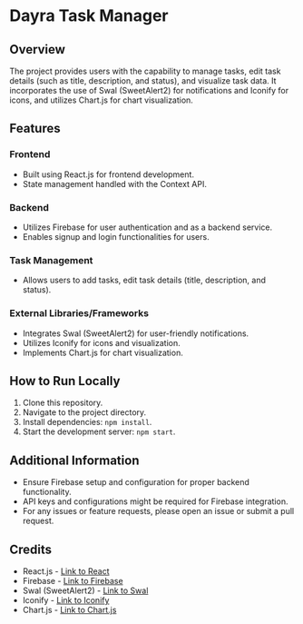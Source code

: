# Dayra Task Manager

## Overview

The project provides users with the capability to manage tasks, edit task details (such as title, description, and status), and visualize task data. It incorporates the use of Swal (SweetAlert2) for notifications and Iconify for icons, and utilizes Chart.js for chart visualization.

## Features

### Frontend

- Built using React.js for frontend development.
- State management handled with the Context API.

### Backend

- Utilizes Firebase for user authentication and as a backend service.
- Enables signup and login functionalities for users.

### Task Management

- Allows users to add tasks, edit task details (title, description, and status).

### External Libraries/Frameworks

- Integrates Swal (SweetAlert2) for user-friendly notifications.
- Utilizes Iconify for icons and visualization.
- Implements Chart.js for chart visualization.

## How to Run Locally

1. Clone this repository.
2. Navigate to the project directory.
3. Install dependencies: `npm install`.
4. Start the development server: `npm start`.

## Additional Information

- Ensure Firebase setup and configuration for proper backend functionality.
- API keys and configurations might be required for Firebase integration.
- For any issues or feature requests, please open an issue or submit a pull request.

## Credits

- React.js - [Link to React](https://reactjs.org/)
- Firebase - [Link to Firebase](https://firebase.google.com/)
- Swal (SweetAlert2) - [Link to Swal](https://sweetalert2.github.io/)
- Iconify - [Link to Iconify](https://iconify.design/)
- Chart.js - [Link to Chart.js](https://www.chartjs.org/)
